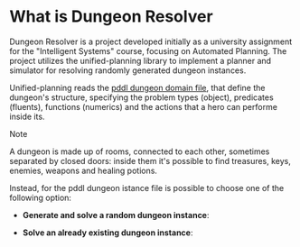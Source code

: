 # What is Dungeon Resolver

Dungeon Resolver is a project developed initially as a university assignment for the "Intelligent Systems" course, focusing on Automated Planning. The project utilizes the unified-planning library to implement a planner and simulator for resolving randomly generated dungeon instances.

Unified-planning reads the [pddl dungeon domain file](https://github.com/scrapanzano/Dungeon_Resolver/blob/master/dungeon_domain.pddl), that define the dungeon's structure, specifying the problem types (object), predicates (fluents), functions (numerics) and the actions that a hero can performe inside its.

> [!NOTE]
> A dungeon is made up of rooms, connected to each other, sometimes separated by closed doors: inside them it's possible to find treasures, keys, enemies, weapons and healing potions. 

Instead, for the pddl dungeon istance file is possible to choose one of the following option:
- **Generate and solve a random dungeon instance**: 

- **Solve an already existing dungeon instance**: 

  
